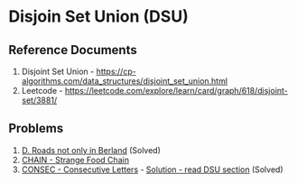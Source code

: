 # Disjoin Set Union (DSU)

## Reference Documents
1. Disjoint Set Union - https://cp-algorithms.com/data_structures/disjoint_set_union.html
2. Leetcode - https://leetcode.com/explore/learn/card/graph/618/disjoint-set/3881/

## Problems
1. [D. Roads not only in Berland](https://codeforces.com/contest/25/problem/D) (Solved)
2. [CHAIN - Strange Food Chain](https://www.spoj.com/problems/CHAIN/)
3. [CONSEC - Consecutive Letters](https://www.spoj.com/problems/CONSEC/) - [Solution - read DSU section](http://en.shafaetsplanet.com/problem-solving-consecutive-letters-mist-inter-university-contest-2019/) (Solved)